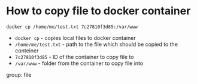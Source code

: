 # How to copy file to docker container

```docker
docker cp /home/me/test.txt 7c27810f3d85:/var/www
```

- `docker cp` - copies local files to docker container
- `/home/me/test.txt` - path to the file which should be copied to the conteiner
- `7c27810f3d85` - ID of the container to copy file to
- `/var/www` - folder from the container to copy file into

group: file


